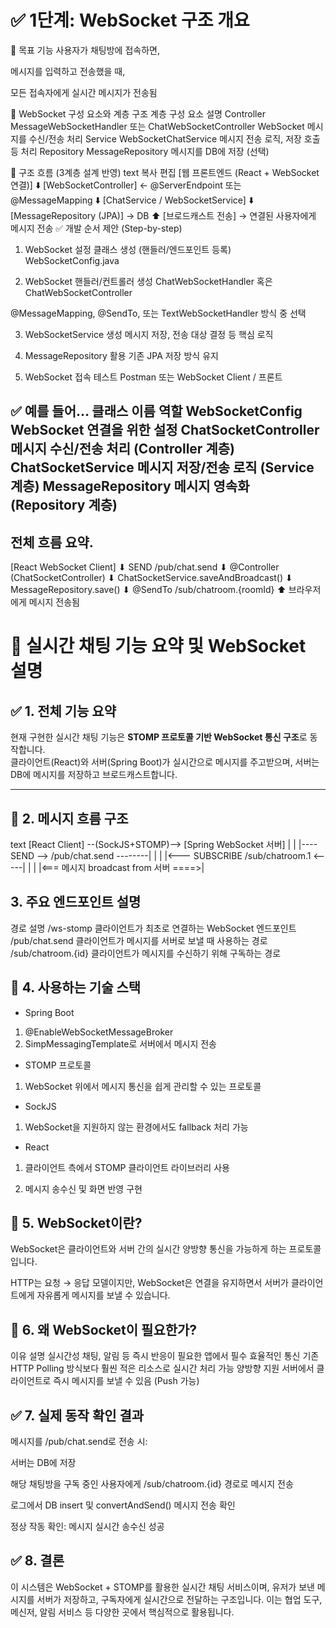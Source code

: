 # ✅ 1단계: WebSocket 구조 개요
🔹 목표 기능
사용자가 채팅방에 접속하면,

메시지를 입력하고 전송했을 때,

모든 접속자에게 실시간 메시지가 전송됨

🔧 WebSocket 구성 요소와 계층 구조
계층	구성 요소	설명
Controller	MessageWebSocketHandler 또는 ChatWebSocketController	WebSocket 메시지를 수신/전송 처리
Service	WebSocketChatService	메시지 전송 로직, 저장 호출 등 처리
Repository	MessageRepository	메시지를 DB에 저장 (선택)

🧩 구조 흐름 (3계층 설계 반영)
text
복사
편집
[웹 프론트엔드 (React + WebSocket 연결)]
      ⬇️
[WebSocketController] ← @ServerEndpoint 또는 @MessageMapping
      ⬇️
[ChatService / WebSocketService]
      ⬇️
[MessageRepository (JPA)] → DB
      ⬆️
[브로드캐스트 전송] → 연결된 사용자에게 메시지 전송
✅ 개발 순서 제안 (Step-by-step)
1. WebSocket 설정 클래스 생성 (핸들러/엔드포인트 등록)
WebSocketConfig.java

2. WebSocket 핸들러/컨트롤러 생성
ChatWebSocketHandler 혹은 ChatWebSocketController

@MessageMapping, @SendTo, 또는 TextWebSocketHandler 방식 중 선택

3. WebSocketService 생성
메시지 저장, 전송 대상 결정 등 핵심 로직

4. MessageRepository 활용
기존 JPA 저장 방식 유지

5. WebSocket 접속 테스트
Postman 또는 WebSocket Client / 프론트

✅ 예를 들어…
클래스 이름	역할
WebSocketConfig	WebSocket 연결을 위한 설정
ChatSocketController	메시지 수신/전송 처리 (Controller 계층)
ChatSocketService	메시지 저장/전송 로직 (Service 계층)
MessageRepository	메시지 영속화 (Repository 계층)
---
## 전체 흐름 요약.
[React WebSocket Client]
   ⬇
SEND /pub/chat.send
   ⬇
@Controller (ChatSocketController)
   ⬇
ChatSocketService.saveAndBroadcast()
   ⬇
MessageRepository.save()
   ⬇
@SendTo /sub/chatroom.{roomId}
   ⬆
브라우저에게 메시지 전송됨


# 📡 실시간 채팅 기능 요약 및 WebSocket 설명

## ✅ 1. 전체 기능 요약

현재 구현한 실시간 채팅 기능은 **STOMP 프로토콜 기반 WebSocket 통신 구조**로 동작합니다.  
클라이언트(React)와 서버(Spring Boot)가 실시간으로 메시지를 주고받으며, 서버는 DB에 메시지를 저장하고 브로드캐스트합니다.

---

## 🧭 2. 메시지 흐름 구조

text
[React Client] --(SockJS+STOMP)--> [Spring WebSocket 서버]
     |                                     |
     |---- SEND --> /pub/chat.send --------|
     |                                     |
     |<--- SUBSCRIBE /sub/chatroom.1 <-----|
     |                                     |
     |<=== 메시지 broadcast from 서버 ====>|

##  3. 주요 엔드포인트 설명
경로	설명
/ws-stomp	클라이언트가 최초로 연결하는 WebSocket 엔드포인트
/pub/chat.send	클라이언트가 메시지를 서버로 보낼 때 사용하는 경로
/sub/chatroom.{id}	클라이언트가 메시지를 수신하기 위해 구독하는 경로

## 🔧 4. 사용하는 기술 스택
- Spring Boot 
1. @EnableWebSocketMessageBroker
2. SimpMessagingTemplate로 서버에서 메시지 전송

- STOMP 프로토콜

1. WebSocket 위에서 메시지 통신을 쉽게 관리할 수 있는 프로토콜

- SockJS

1. WebSocket을 지원하지 않는 환경에서도 fallback 처리 가능

- React

1. 클라이언트 측에서 STOMP 클라이언트 라이브러리 사용

2. 메시지 송수신 및 화면 반영 구현

## 📶 5. WebSocket이란?
WebSocket은 클라이언트와 서버 간의 실시간 양방향 통신을 가능하게 하는 프로토콜입니다.

HTTP는 요청 → 응답 모델이지만, WebSocket은 연결을 유지하면서 서버가 클라이언트에게 자유롭게 메시지를 보낼 수 있습니다.

## 📌 6. 왜 WebSocket이 필요한가?
이유	설명
실시간성	채팅, 알림 등 즉시 반응이 필요한 앱에서 필수
효율적인 통신	기존 HTTP Polling 방식보다 훨씬 적은 리소스로 실시간 처리 가능
양방향 지원	서버에서 클라이언트로 즉시 메시지를 보낼 수 있음 (Push 가능)

## ✅ 7. 실제 동작 확인 결과
메시지를 /pub/chat.send로 전송 시:

서버는 DB에 저장

해당 채팅방을 구독 중인 사용자에게 /sub/chatroom.{id} 경로로 메시지 전송

로그에서 DB insert 및 convertAndSend() 메시지 전송 확인

정상 작동 확인: 메시지 실시간 송수신 성공

## ✅ 8. 결론
이 시스템은 WebSocket + STOMP를 활용한 실시간 채팅 서비스이며,
유저가 보낸 메시지를 서버가 저장하고, 구독자에게 실시간으로 전달하는 구조입니다.
이는 협업 도구, 메신저, 알림 서비스 등 다양한 곳에서 핵심적으로 활용됩니다.